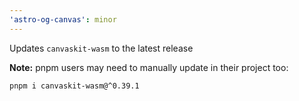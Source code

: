 ```yaml
---
'astro-og-canvas': minor
---
```


Updates `canvaskit-wasm` to the latest release

**Note:** pnpm users may need to manually update in their project too:

```sh
pnpm i canvaskit-wasm@^0.39.1
```
